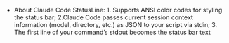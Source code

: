 - About Claude Code StatusLine: 1. Supports ANSI color codes for styling the status bar; 2.Claude Code passes current session context information (model, directory, etc.) as JSON to your script via stdin; 3. The first line of your command’s stdout becomes the status bar text